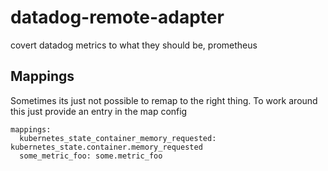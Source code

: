 # datadog-remote-adapter
covert datadog metrics to what they should be, prometheus


## Mappings
Sometimes its just not possible to remap to the right thing. To work around this just provide an entry in the map config

```
mappings:
  kubernetes_state_container_memory_requested: kubernetes_state.container.memory_requested
  some_metric_foo: some.metric_foo
```